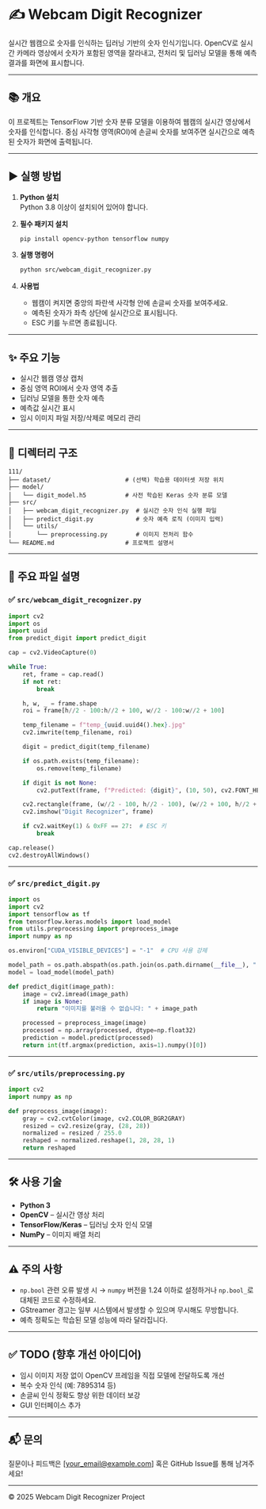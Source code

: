 # ✍️ Webcam Digit Recognizer

실시간 웹캠으로 숫자를 인식하는 딥러닝 기반의 숫자 인식기입니다. OpenCV로 실시간 카메라 영상에서 숫자가 포함된 영역을 잘라내고, 전처리 및 딥러닝 모델을 통해 예측 결과를 화면에 표시합니다.

---

## 📚 개요

이 프로젝트는 TensorFlow 기반 숫자 분류 모델을 이용하여 웹캠의 실시간 영상에서 숫자를 인식합니다. 중심 사각형 영역(ROI)에 손글씨 숫자를 보여주면 실시간으로 예측된 숫자가 화면에 출력됩니다.

---

## ▶️ 실행 방법

1. **Python 설치**  
   Python 3.8 이상이 설치되어 있어야 합니다.

2. **필수 패키지 설치**

   ```bash
   pip install opencv-python tensorflow numpy
   ```

3. **실행 명령어**

   ```bash
   python src/webcam_digit_recognizer.py
   ```

4. **사용법**
   - 웹캠이 켜지면 중앙의 파란색 사각형 안에 손글씨 숫자를 보여주세요.
   - 예측된 숫자가 좌측 상단에 실시간으로 표시됩니다.
   - ESC 키를 누르면 종료됩니다.

---

## ✨ 주요 기능

- 실시간 웹캠 영상 캡처
- 중심 영역 ROI에서 숫자 영역 추출
- 딥러닝 모델을 통한 숫자 예측
- 예측값 실시간 표시
- 임시 이미지 파일 저장/삭제로 메모리 관리

---

## 📁 디렉터리 구조

```
111/
├── dataset/                     # (선택) 학습용 데이터셋 저장 위치
├── model/
│   └── digit_model.h5           # 사전 학습된 Keras 숫자 분류 모델
├── src/
│   ├── webcam_digit_recognizer.py  # 실시간 숫자 인식 실행 파일
│   ├── predict_digit.py            # 숫자 예측 로직 (이미지 입력)
│   └── utils/
│       └── preprocessing.py        # 이미지 전처리 함수
└── README.md                    # 프로젝트 설명서
```

---

## 📄 주요 파일 설명

### ✅ `src/webcam_digit_recognizer.py`

```python
import cv2
import os
import uuid
from predict_digit import predict_digit

cap = cv2.VideoCapture(0)

while True:
    ret, frame = cap.read()
    if not ret:
        break

    h, w, _ = frame.shape
    roi = frame[h//2 - 100:h//2 + 100, w//2 - 100:w//2 + 100]

    temp_filename = f"temp_{uuid.uuid4().hex}.jpg"
    cv2.imwrite(temp_filename, roi)

    digit = predict_digit(temp_filename)

    if os.path.exists(temp_filename):
        os.remove(temp_filename)

    if digit is not None:
        cv2.putText(frame, f"Predicted: {digit}", (10, 50), cv2.FONT_HERSHEY_SIMPLEX, 1.5, (0,255,0), 2)

    cv2.rectangle(frame, (w//2 - 100, h//2 - 100), (w//2 + 100, h//2 + 100), (255, 0, 0), 2)
    cv2.imshow("Digit Recognizer", frame)

    if cv2.waitKey(1) & 0xFF == 27:  # ESC 키
        break

cap.release()
cv2.destroyAllWindows()
```

---

### ✅ `src/predict_digit.py`

```python
import os
import cv2
import tensorflow as tf
from tensorflow.keras.models import load_model
from utils.preprocessing import preprocess_image
import numpy as np

os.environ["CUDA_VISIBLE_DEVICES"] = "-1"  # CPU 사용 강제

model_path = os.path.abspath(os.path.join(os.path.dirname(__file__), "../model/digit_model"))
model = load_model(model_path)

def predict_digit(image_path):
    image = cv2.imread(image_path)
    if image is None:
        return "이미지를 불러올 수 없습니다: " + image_path

    processed = preprocess_image(image)
    processed = np.array(processed, dtype=np.float32)
    prediction = model.predict(processed)
    return int(tf.argmax(prediction, axis=1).numpy()[0])
```

---

### ✅ `src/utils/preprocessing.py`

```python
import cv2
import numpy as np

def preprocess_image(image):
    gray = cv2.cvtColor(image, cv2.COLOR_BGR2GRAY)
    resized = cv2.resize(gray, (28, 28))
    normalized = resized / 255.0
    reshaped = normalized.reshape(1, 28, 28, 1)
    return reshaped
```

---

## 🛠 사용 기술

- **Python 3**
- **OpenCV** – 실시간 영상 처리
- **TensorFlow/Keras** – 딥러닝 숫자 인식 모델
- **NumPy** – 이미지 배열 처리

---

## ⚠️ 주의 사항

- `np.bool` 관련 오류 발생 시 → `numpy` 버전을 1.24 이하로 설정하거나 `np.bool_`로 대체된 코드로 수정하세요.
- GStreamer 경고는 일부 시스템에서 발생할 수 있으며 무시해도 무방합니다.
- 예측 정확도는 학습된 모델 성능에 따라 달라집니다.

---

## ✅ TODO (향후 개선 아이디어)

- 임시 이미지 저장 없이 OpenCV 프레임을 직접 모델에 전달하도록 개선
- 복수 숫자 인식 (예: 7895314 등)
- 손글씨 인식 정확도 향상 위한 데이터 보강
- GUI 인터페이스 추가

---

## 📬 문의

질문이나 피드백은 [your_email@example.com] 혹은 GitHub Issue를 통해 남겨주세요!

---

© 2025 Webcam Digit Recognizer Project
